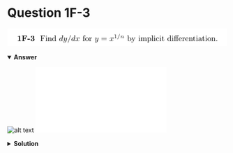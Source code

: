 # Question 1F-3
![alt text](q1F-3.png)

<details open>
<summary><b>Answer</b></summary>

![alt text](a1F-3.svg)
![alt text](a1F-3.py)
</details>

<details>
<summary><b>Solution</b></summary>

![alt text](s1F-3.png)
</details>
